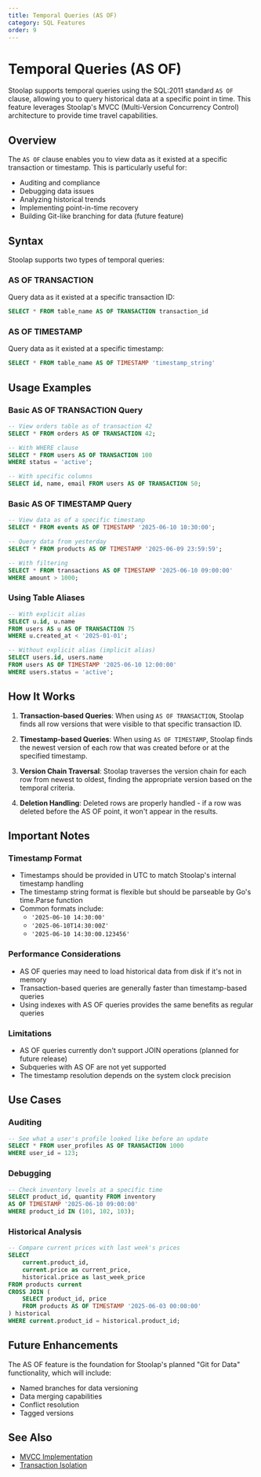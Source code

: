 ```yaml
---
title: Temporal Queries (AS OF)
category: SQL Features
order: 9
---
```


# Temporal Queries (AS OF)

Stoolap supports temporal queries using the SQL:2011 standard `AS OF` clause, allowing you to query historical data at a specific point in time. This feature leverages Stoolap's MVCC (Multi-Version Concurrency Control) architecture to provide time travel capabilities.

## Overview

The `AS OF` clause enables you to view data as it existed at a specific transaction or timestamp. This is particularly useful for:

- Auditing and compliance
- Debugging data issues
- Analyzing historical trends
- Implementing point-in-time recovery
- Building Git-like branching for data (future feature)

## Syntax

Stoolap supports two types of temporal queries:

### AS OF TRANSACTION

Query data as it existed at a specific transaction ID:

```sql
SELECT * FROM table_name AS OF TRANSACTION transaction_id
```

### AS OF TIMESTAMP

Query data as it existed at a specific timestamp:

```sql
SELECT * FROM table_name AS OF TIMESTAMP 'timestamp_string'
```

## Usage Examples

### Basic AS OF TRANSACTION Query

```sql
-- View orders table as of transaction 42
SELECT * FROM orders AS OF TRANSACTION 42;

-- With WHERE clause
SELECT * FROM users AS OF TRANSACTION 100 
WHERE status = 'active';

-- With specific columns
SELECT id, name, email FROM users AS OF TRANSACTION 50;
```

### Basic AS OF TIMESTAMP Query

```sql
-- View data as of a specific timestamp
SELECT * FROM events AS OF TIMESTAMP '2025-06-10 10:30:00';

-- Query data from yesterday
SELECT * FROM products AS OF TIMESTAMP '2025-06-09 23:59:59';

-- With filtering
SELECT * FROM transactions AS OF TIMESTAMP '2025-06-10 09:00:00'
WHERE amount > 1000;
```

### Using Table Aliases

```sql
-- With explicit alias
SELECT u.id, u.name 
FROM users AS u AS OF TRANSACTION 75
WHERE u.created_at < '2025-01-01';

-- Without explicit alias (implicit alias)
SELECT users.id, users.name 
FROM users AS OF TIMESTAMP '2025-06-10 12:00:00'
WHERE users.status = 'active';
```

## How It Works

1. **Transaction-based Queries**: When using `AS OF TRANSACTION`, Stoolap finds all row versions that were visible to that specific transaction ID.

2. **Timestamp-based Queries**: When using `AS OF TIMESTAMP`, Stoolap finds the newest version of each row that was created before or at the specified timestamp.

3. **Version Chain Traversal**: Stoolap traverses the version chain for each row from newest to oldest, finding the appropriate version based on the temporal criteria.

4. **Deletion Handling**: Deleted rows are properly handled - if a row was deleted before the AS OF point, it won't appear in the results.

## Important Notes

### Timestamp Format

- Timestamps should be provided in UTC to match Stoolap's internal timestamp handling
- The timestamp string format is flexible but should be parseable by Go's time.Parse function
- Common formats include:
  - `'2025-06-10 14:30:00'`
  - `'2025-06-10T14:30:00Z'`
  - `'2025-06-10 14:30:00.123456'`

### Performance Considerations

- AS OF queries may need to load historical data from disk if it's not in memory
- Transaction-based queries are generally faster than timestamp-based queries
- Using indexes with AS OF queries provides the same benefits as regular queries

### Limitations

- AS OF queries currently don't support JOIN operations (planned for future release)
- Subqueries with AS OF are not yet supported
- The timestamp resolution depends on the system clock precision

## Use Cases

### Auditing

```sql
-- See what a user's profile looked like before an update
SELECT * FROM user_profiles AS OF TRANSACTION 1000
WHERE user_id = 123;
```

### Debugging

```sql
-- Check inventory levels at a specific time
SELECT product_id, quantity FROM inventory 
AS OF TIMESTAMP '2025-06-10 09:00:00'
WHERE product_id IN (101, 102, 103);
```

### Historical Analysis

```sql
-- Compare current prices with last week's prices
SELECT 
    current.product_id,
    current.price as current_price,
    historical.price as last_week_price
FROM products current
CROSS JOIN (
    SELECT product_id, price 
    FROM products AS OF TIMESTAMP '2025-06-03 00:00:00'
) historical
WHERE current.product_id = historical.product_id;
```

## Future Enhancements

The AS OF feature is the foundation for Stoolap's planned "Git for Data" functionality, which will include:

- Named branches for data versioning
- Data merging capabilities
- Conflict resolution
- Tagged versions

## See Also

- [MVCC Implementation](../architecture/mvcc-implementation.md)
- [Transaction Isolation](../architecture/transaction-isolation.md)